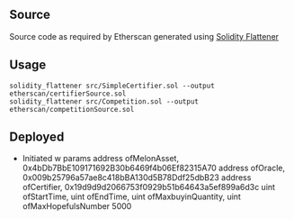 ## Source

Source code as required by Etherscan generated using [Solidity Flattener](https://github.com/BlockCatIO/solidity-flattener)

## Usage

```
solidity_flattener src/SimpleCertifier.sol --output etherscan/certifierSource.sol
solidity_flattener src/Competition.sol --output etherscan/competitionSource.sol
```

## Deployed

- Initiated w params 
        address ofMelonAsset, 0x4bDb7BbE109171692B30b6469f4b06Ef82315A70
        address ofOracle, 0x009b25796a57ae8c418bBA130d5B78Ddf25dbB23
        address ofCertifier, 0x19d9d9d2066753f0929b51b64643a5ef899a6d3c
        uint ofStartTime,
        uint ofEndTime,
        uint ofMaxbuyinQuantity,
        uint ofMaxHopefulsNumber 5000
